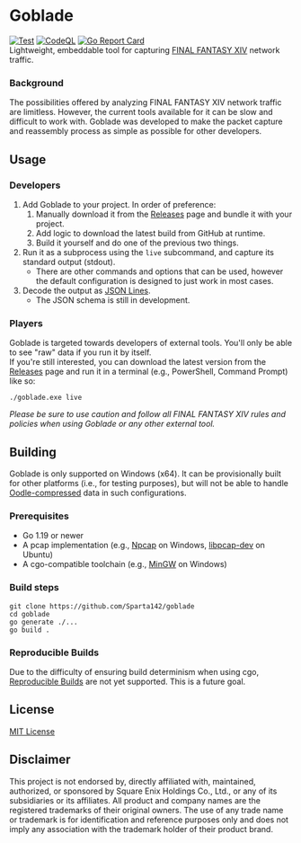 # Goblade
[![Test](https://github.com/Sparta142/goblade/actions/workflows/test.yml/badge.svg)](https://github.com/Sparta142/goblade/actions/workflows/test.yml)
[![CodeQL](https://github.com/Sparta142/goblade/actions/workflows/codeql.yml/badge.svg)](https://github.com/Sparta142/goblade/actions/workflows/codeql.yml)
[![Go Report Card](https://goreportcard.com/badge/github.com/sparta142/goblade)](https://goreportcard.com/report/github.com/sparta142/goblade)  
Lightweight, embeddable tool for capturing
[FINAL FANTASY XIV](https://www.finalfantasyxiv.com/) network traffic.

### Background
The possibilities offered by analyzing FINAL FANTASY XIV network traffic
are limitless. However, the current tools available for it can be slow and
difficult to work with. Goblade was developed to make the packet capture
and reassembly process as simple as possible for other developers.

## Usage

### Developers
1. Add Goblade to your project. In order of preference:
   1. Manually download it from the
      [Releases](https://github.com/Sparta142/goblade/releases) page and
      bundle it with your project.
   2. Add logic to download the latest build from GitHub at runtime.
   3. Build it yourself and do one of the previous two things.
2. Run it as a subprocess using the `live` subcommand, and capture its
   standard output (stdout).
   * There are other commands and options that can be used, however the
     default configuration is designed to just work in most cases.
3. Decode the output as [JSON Lines](https://jsonlines.org/).
   * The JSON schema is still in development.

### Players
Goblade is targeted towards developers of external tools. You'll only be able
to see "raw" data if you run it by itself.  
If you're still interested, you can download the latest version from the 
[Releases](https://github.com/Sparta142/goblade/releases) page and run it 
in a terminal (e.g., PowerShell, Command Prompt) like so:

```
./goblade.exe live
```

*Please be sure to use caution and follow all FINAL FANTASY XIV rules and 
policies when using Goblade or any other external tool.*

## Building
Goblade is only supported on Windows (x64). It can be provisionally built 
for other platforms (i.e., for testing purposes), but will not be able to 
handle [Oodle-compressed](http://www.radgametools.com/oodlenetwork.htm) data 
in such configurations.

### Prerequisites
* Go 1.19 or newer
* A pcap implementation (e.g., [Npcap](https://npcap.com/) on Windows,
  [libpcap-dev](https://packages.ubuntu.com/jammy/libpcap-dev) on Ubuntu)
* A cgo-compatible toolchain (e.g., [MinGW](https://www.mingw-w64.org/) on
  Windows)

### Build steps
```
git clone https://github.com/Sparta142/goblade
cd goblade
go generate ./...
go build .
```

### Reproducible Builds
Due to the difficulty of ensuring build determinism when using cgo, 
[Reproducible Builds](https://reproducible-builds.org/) are not yet supported.
This is a future goal.

## License
[MIT License](/LICENSE)

## Disclaimer
This project is not endorsed by, directly affiliated with, maintained,
authorized, or sponsored by Square Enix Holdings Co., Ltd., or any of its 
subsidiaries or its affiliates. All product and company names are the 
registered trademarks of their original owners. The use of any trade name or 
trademark is for identification and reference purposes only and does not imply 
any association with the trademark holder of their product brand.
